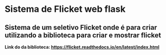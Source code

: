 # Sistema de Flicket web flask
## Sistema de um seletivo Flicket onde é para criar utilizando a biblioteca para criar e mostrar flicket
**Link do da biblioteca: https://flicket.readthedocs.io/en/latest/index.html**
